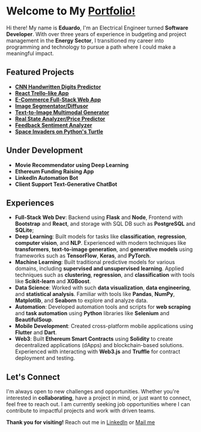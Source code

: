 # Welcome to My [Portfolio!](https://eduardotakemura.github.io/portfolio/)
Hi there! My name is **Eduardo**, I'm an Electrical Engineer turned **Software Developer**. 
With over three years of experience in budgeting and project management in the **Energy Sector**, I transitioned my career into programming and technology to pursue 
a path where I could make a meaningful impact.

## Featured Projects
- **[CNN Handwritten Digits Predictor](https://github.com/eduardotakemura/handwritten-digits-classifier)**
- **[React Trello-like App](https://github.com/eduardotakemura/trello-like-page)**
- **[E-Commerce Full-Stack Web App](https://github.com/eduardotakemura/e-commerce)**
- **[Image Segmentator/Diffusor](https://github.com/eduardotakemura/image-segmentation)**
- **[Text-to-Image Multimodal Generator](https://github.com/eduardotakemura/text-to-image-generator)**
- **[Real State Analyzer/Price Predictor](https://github.com/eduardotakemura/real-state-analyzer)**
- **[Feedback Sentiment Analyzer](https://github.com/eduardotakemura/feedback-sentiment-analyzer)**
- **[Space Invaders on Python's Turtle](https://github.com/eduardotakemura/space-invaders)**

## Under Development
- **Movie Recommendator using Deep Learning**
- **Ethereum Funding Raising App**
- **LinkedIn Automation Bot**
- **Client Support Text-Generative ChatBot**
  
## Experiences
- **Full-Stack Web Dev**: Backend using **Flask** and **Node**, Frontend with **Bootstrap** and **React**, and storage with SQL DB such as **PostgreSQL** and **SQLite**;
- **Deep Learning**: Built models for tasks like **classification**, **regression**, **computer vision**, and **NLP**. Experienced with modern techniques like **transformers**, **text-to-image generation**, and **generative models** using frameworks such as **TensorFlow**, **Keras**, and **PyTorch**.
- **Machine Learning**: Built traditional predictive models for various domains, including **supervised and unsupervised learning**. Applied techniques such as **clustering**, **regression**, and **classification** with tools like **Scikit-learn** and **XGBoost**.
- **Data Science**: Worked with such **data visualization**, **data engineering**, and **statistical analysis**. Familiar with tools like **Pandas**, **NumPy**, **Matplotlib**, and **Seaborn** to explore and analyze data.
- **Automation**: Developed automation tools and scripts for **web scraping** and **task automation** using **Python** libraries like **Selenium** and **BeautifulSoup**.
- **Mobile Development**: Created cross-platform mobile applications using **Flutter** and **Dart**.
- **Web3**: Built **Ethereum Smart Contracts** using **Solidity** to create decentralized applications (dApps) and blockchain-based solutions. Experienced with interacting with **Web3.js** and **Truffle** for contract deployment and testing.

## Let's Connect
I'm always open to new challenges and opportunities. Whether you're interested in **collaborating**, have a project in mind, or just want to connect, feel free to reach out. I am currently seeking job opportunities where I can contribute to impactful projects and work with driven teams.

**Thank you for visiting!**
Reach out me in [LinkedIn](https://www.linkedin.com/in/eduardotakemura/) or [Mail me](mailto:eduardo.takemura@gmail.com)
